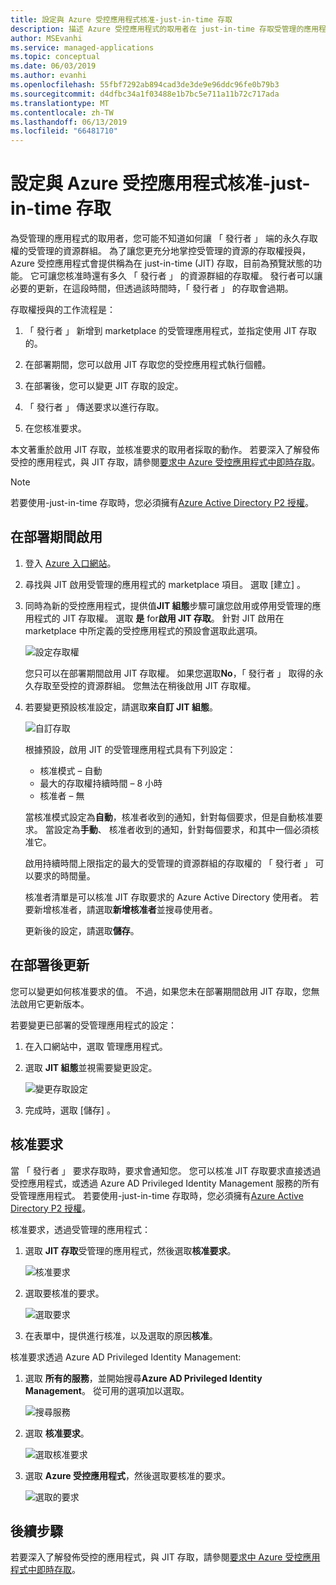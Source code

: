 ```yaml
---
title: 設定與 Azure 受控應用程式核准-just-in-time 存取
description: 描述 Azure 受控應用程式的取用者在 just-in-time 存取受管理的應用程式所要求的經過。
author: MSEvanhi
ms.service: managed-applications
ms.topic: conceptual
ms.date: 06/03/2019
ms.author: evanhi
ms.openlocfilehash: 55fbf7292ab894cad3de3de9e96ddc96fe0b79b3
ms.sourcegitcommit: d4dfbc34a1f03488e1b7bc5e711a11b72c717ada
ms.translationtype: MT
ms.contentlocale: zh-TW
ms.lasthandoff: 06/13/2019
ms.locfileid: "66481710"
---
```

# <a name="configure-and-approve-just-in-time-access-for-azure-managed-applications"></a>設定與 Azure 受控應用程式核准-just-in-time 存取

為受管理的應用程式的取用者，您可能不知道如何讓 「 發行者 」 端的永久存取權的受管理的資源群組。 為了讓您更充分地掌控受管理的資源的存取權授與，Azure 受控應用程式會提供稱為在 just-in-time (JIT) 存取，目前為預覽狀態的功能。 它可讓您核准時還有多久 「 發行者 」 的資源群組的存取權。 發行者可以讓必要的更新，在這段時間，但透過該時間時，「 發行者 」 的存取會過期。

存取權授與的工作流程是：

1. 「 發行者 」 新增到 marketplace 的受管理應用程式，並指定使用 JIT 存取的。

1. 在部署期間，您可以啟用 JIT 存取您的受控應用程式執行個體。

1. 在部署後，您可以變更 JIT 存取的設定。

1. 「 發行者 」 傳送要求以進行存取。

1. 在您核准要求。

本文著重於啟用 JIT 存取，並核准要求的取用者採取的動作。 若要深入了解發佈受控的應用程式，與 JIT 存取，請參閱[要求中 Azure 受控應用程式中即時存取](request-just-in-time-access.md)。

> [!NOTE]
> 若要使用-just-in-time 存取時，您必須擁有[Azure Active Directory P2 授權](../active-directory/privileged-identity-management/subscription-requirements.md)。

## <a name="enable-during-deployment"></a>在部署期間啟用

1. 登入 [Azure 入口網站](https://portal.azure.com)。

1. 尋找與 JIT 啟用受管理的應用程式的 marketplace 項目。 選取 [建立]  。

1. 同時為新的受控應用程式，提供值**JIT 組態**步驟可讓您啟用或停用受管理的應用程式的 JIT 存取權。 選取  **是** for**啟用 JIT 存取**。 針對 JIT 啟用在 marketplace 中所定義的受控應用程式的預設會選取此選項。

   ![設定存取權](./media/approve-just-in-time-access/configure-jit-access.png)

   您只可以在部署期間啟用 JIT 存取權。 如果您選取**No**，「 發行者 」 取得的永久存取至受控的資源群組。 您無法在稍後啟用 JIT 存取權。

1. 若要變更預設核准設定，請選取**來自訂 JIT 組態**。

   ![自訂存取](./media/approve-just-in-time-access/customize-jit-access.png)

   根據預設，啟用 JIT 的受管理應用程式具有下列設定：

   * 核准模式 – 自動
   * 最大的存取權持續時間 – 8 小時
   * 核准者 – 無

   當核准模式設定為**自動**，核准者收到的通知，針對每個要求，但是自動核准要求。 當設定為**手動**、 核准者收到的通知，針對每個要求，和其中一個必須核准它。

   啟用持續時間上限指定的最大的受管理的資源群組的存取權的 「 發行者 」 可以要求的時間量。

   核准者清單是可以核准 JIT 存取要求的 Azure Active Directory 使用者。 若要新增核准者，請選取**新增核准者**並搜尋使用者。

   更新後的設定，請選取**儲存**。

## <a name="update-after-deployment"></a>在部署後更新

您可以變更如何核准要求的值。 不過，如果您未在部署期間啟用 JIT 存取，您無法啟用它更新版本。

若要變更已部署的受管理應用程式的設定：

1. 在入口網站中，選取 管理應用程式。

1. 選取  **JIT 組態**並視需要變更設定。

   ![變更存取設定](./media/approve-just-in-time-access/change-settings.png)

1. 完成時，選取 [儲存]  。

## <a name="approve-requests"></a>核准要求

當 「 發行者 」 要求存取時，要求會通知您。 您可以核准 JIT 存取要求直接透過受控應用程式，或透過 Azure AD Privileged Identity Management 服務的所有受管理應用程式。 若要使用-just-in-time 存取時，您必須擁有[Azure Active Directory P2 授權](../active-directory/privileged-identity-management/subscription-requirements.md)。

核准要求，透過受管理的應用程式：

1. 選取  **JIT 存取**受管理的應用程式，然後選取**核准要求**。

   ![核准要求](./media/approve-just-in-time-access/approve-requests.png)
 
1. 選取要核准的要求。

   ![選取要求](./media/approve-just-in-time-access/select-request.png)

1. 在表單中，提供進行核准，以及選取的原因**核准**。

核准要求透過 Azure AD Privileged Identity Management:

1. 選取 **所有的服務**，並開始搜尋**Azure AD Privileged Identity Management**。 從可用的選項加以選取。

   ![搜尋服務](./media/approve-just-in-time-access/search.png)

1. 選取 **核准要求**。

   ![選取核准要求](./media/approve-just-in-time-access/select-approve-requests.png)

1. 選取  **Azure 受控應用程式**，然後選取要核准的要求。

   ![選取的要求](./media/approve-just-in-time-access/view-requests.png)

## <a name="next-steps"></a>後續步驟

若要深入了解發佈受控的應用程式，與 JIT 存取，請參閱[要求中 Azure 受控應用程式中即時存取](request-just-in-time-access.md)。
